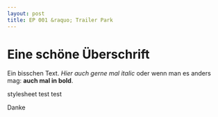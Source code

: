 ```yaml
---
layout: post
title: EP 001 &raquo; Trailer Park
---
```


# Eine schöne Überschrift

Ein bisschen Text. *Hier auch gerne mal italic* oder wenn man es anders mag: **auch mal in bold**.


stylesheet
test
test


Danke

